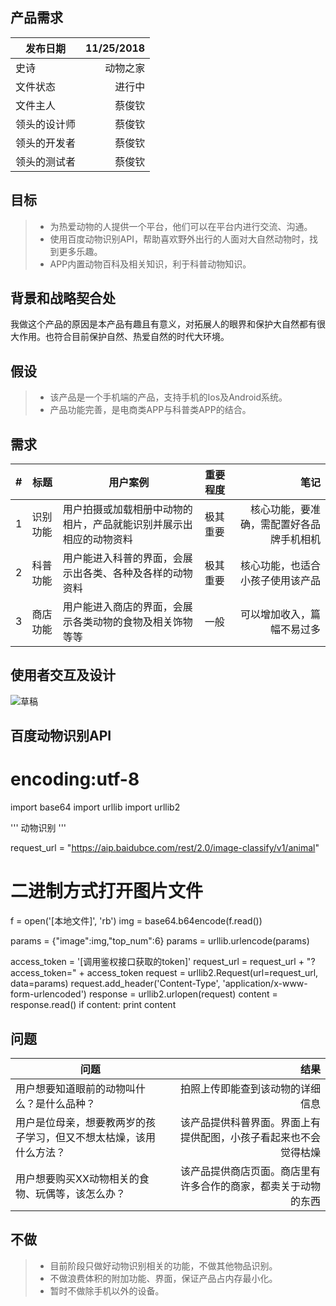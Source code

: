 ## 产品需求
| 发布日期 | 11/25/2018 |
| --------   | -----:  |
| 史诗 | 动物之家 | 
| 文件状态 | 进行中 | 
| 文件主人 | 蔡俊钦 | 
| 领头的设计师  | 蔡俊钦 | 
| 领头的开发者  | 蔡俊钦 | 
| 领头的测试者  | 蔡俊钦 | 

## 目标
> * 为热爱动物的人提供一个平台，他们可以在平台内进行交流、沟通。
> * 使用百度动物识别API，帮助喜欢野外出行的人面对大自然动物时，找到更多乐趣。
> * APP内置动物百科及相关知识，利于科普动物知识。

## 背景和战略契合处
  我做这个产品的原因是本产品有趣且有意义，对拓展人的眼界和保护大自然都有很大作用。也符合目前保护自然、热爱自然的时代大环境。

## 假设
> * 该产品是一个手机端的产品，支持手机的Ios及Android系统。
> * 产品功能完善，是电商类APP与科普类APP的结合。

## 需求
| # | 标题 | 用户案例 | 重要程度 | 笔记 |
| --------   | -----| ----  |--------   |-----:  |
| 1 | 识别功能 | 用户拍摄或加载相册中动物的相片，产品就能识别并展示出相应的动物资料 | 极其重要 | 核心功能，要准确，需配置好各品牌手机相机 |
| 2 | 科普功能 | 用户能进入科普的界面，会展示出各类、各种及各样的动物资料  | 极其重要 | 核心功能，也适合小孩子使用该产品 |
| 3 | 商店功能 | 用户能进入商店的界面，会展示各类动物的食物及相关饰物等等  | 一般 | 可以增加收入，篇幅不易过多 |
 
## 使用者交互及设计
  ![草稿](还没有...)
  
## 百度动物识别API
  # encoding:utf-8
import base64
import urllib
import urllib2

'''
动物识别
'''

request_url = "https://aip.baidubce.com/rest/2.0/image-classify/v1/animal"

# 二进制方式打开图片文件
f = open('[本地文件]', 'rb')
img = base64.b64encode(f.read())

params = {"image":img,"top_num":6}
params = urllib.urlencode(params)

access_token = '[调用鉴权接口获取的token]'
request_url = request_url + "?access_token=" + access_token
request = urllib2.Request(url=request_url, data=params)
request.add_header('Content-Type', 'application/x-www-form-urlencoded')
response = urllib2.urlopen(request)
content = response.read()
if content:
    print content

## 问题
| 问题 | 结果 |
| --------   | -----:  |
| 用户想要知道眼前的动物叫什么？是什么品种？ | 拍照上传即能查到该动物的详细信息 | 
| 用户是位母亲，想要教两岁的孩子学习，但又不想太枯燥，该用什么方法？ |  该产品提供科普界面。界面上有提供配图，小孩子看起来也不会觉得枯燥 | 
| 用户想要购买XX动物相关的食物、玩偶等，该怎么办？ | 该产品提供商店页面。商店里有许多合作的商家，都卖关于动物的东西 | 

## 不做
> * 目前阶段只做好动物识别相关的功能，不做其他物品识别。
> * 不做浪费体积的附加功能、界面，保证产品占内存最小化。
> * 暂时不做除手机以外的设备。
